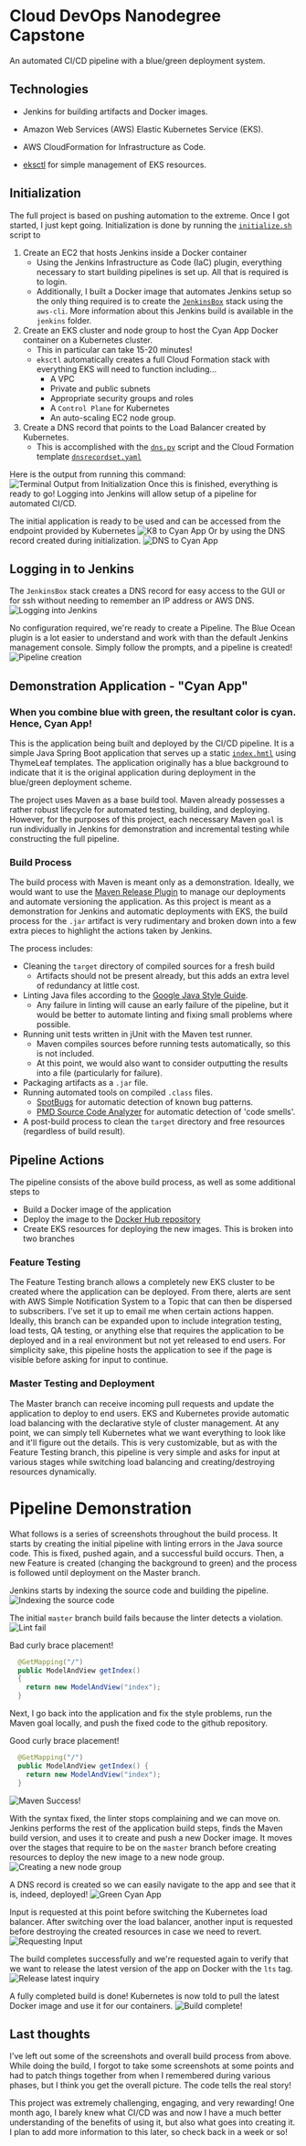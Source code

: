 # Cloud DevOps Nanodegree Capstone
An automated CI/CD pipeline with a blue/green deployment system.

## Technologies
- Jenkins for building artifacts and Docker images.

- Amazon Web Services (AWS) Elastic Kubernetes Service (EKS).
- AWS CloudFormation for Infrastructure as Code.
- [eksctl](https://eksctl.io) for simple management of EKS resources.

## Initialization
The full project is based on pushing automation to the extreme. Once I got started, I just kept going. Initialization is done by running the [`initialize.sh`](./initialize.sh) script to
1. Create an EC2 that hosts Jenkins inside a Docker container
    - Using the Jenkins Infrastructure as Code (IaC) plugin, everything necessary to start building pipelines is set up. All that is required is to login.
    - Additionally, I built a Docker image that automates Jenkins setup so the only thing required is to create the [`JenkinsBox`](./cloudformation/JenkinsBox/stack.yaml) stack using the `aws-cli`. More information about this Jenkins build is available in the `jenkins` folder.
1. Create an EKS cluster and node group to host the Cyan App Docker container on a Kubernetes cluster.
    - This in particular can take 15-20 minutes!
    - `eksctl` automatically creates a full Cloud Formation stack with everything EKS will need to function including...
        - A VPC
        - Private and public subnets
        - Appropriate security groups and roles
        - A `Control Plane` for Kubernetes
        - An auto-scaling EC2 node group.
1. Create a DNS record that points to the Load Balancer created by Kubernetes.
    - This is accomplished with the [`dns.py`](./cloudformation/DNS/dns.py) script and the Cloud Formation template [`dnsrecordset.yaml`](./cloudformation/DNS/dnsrecordset.yaml)


Here is the output from running this command:
![Terminal Output from Initialization](./screenshots/initialization/terminal-output.jpg)
Once this is finished, everything is ready to go! Logging into Jenkins will allow setup of a pipeline for automated CI/CD.

The initial application is ready to be used and can be accessed from the endpoint provided by Kubernetes
![K8 to Cyan App](./screenshots/initialization/app-at-lb.jpg)
Or by using the DNS record created during initialization.
![DNS to Cyan App](./screenshots/initialization/app-at-dns.jpg)

## Logging in to Jenkins
The `JenkinsBox` stack creates a DNS record for easy access to the GUI or for ssh without needing to remember an IP address or AWS DNS.
![Logging into Jenkins](./screenshots/initialization/login-to-jenkins.jpg)

No configuration required, we're ready to create a Pipeline. The Blue Ocean plugin is a lot easier to understand and work with than the default Jenkins management console. Simply follow the prompts, and a pipeline is created!
![Pipeline creation](./screenshots/browser/blue-ocean-pipeline.png)

## Demonstration Application - "Cyan App"
### When you combine blue with green, the resultant color is cyan. Hence, Cyan App!
This is the application being built and deployed by the CI/CD pipeline. It is a
simple Java Spring Boot application that serves up a static
[`index.hmtl`](./src/main/resources/templates/index.html) using ThymeLeaf templates. The application originally has a blue background to indicate that it
is the original application during deployment in the blue/green deployment scheme.

The project uses Maven as a  base build tool. Maven already possesses a rather robust lifecycle for automated testing, building, and deploying. However, for
the purposes of this project, each necessary Maven `goal` is run individually
in Jenkins for demonstration and incremental testing while constructing the
full pipeline.

### Build Process
The build process with Maven is meant only as a demonstration. Ideally, we would want to use the
[Maven Release Plugin](http://maven.apache.org/maven-release/maven-release-plugin/) to manage our
deployments and automate versioning the application. As this project is meant as a demonstration for
Jenkins and automatic deployments with EKS, the build process for the `.jar` artifact is very rudimentary
and broken down into a few extra pieces to highlight the actions taken by Jenkins.

The process includes:
- Cleaning the `target` directory of compiled sources for a fresh build
    - Artifacts should not be present already, but this adds an extra level of redundancy at little cost.
- Linting Java files according to the [Google Java Style Guide](https://google.github.io/styleguide/javaguide.html).
    - Any failure in linting will cause an early failure of the pipeline, but it would be better to automate linting and fixing small problems where possible.
- Running unit tests written in jUnit with the Maven test runner.
    - Maven compiles sources before running tests automatically, so this is not included.
    - At this point, we would also want to consider outputting the results into a file (particularly for failure).
- Packaging artifacts as a `.jar` file.
- Running automated tools on compiled `.class` files.
    - [SpotBugs](https://spotbugs.github.io/) for automatic detection of known bug patterns.
    - [PMD Source Code Analyzer](https://pmd.github.io/) for automatic detection of 'code smells'.
- A post-build process to clean the `target` directory and free resources (regardless of build result).

## Pipeline Actions
The pipeline consists of the above build process, as well as some additional steps to
- Build a Docker image of the application
- Deploy the image to the [Docker Hub repository](https://hub.docker.com/repository/docker/scgerkin/cyan-app)
- Create EKS resources for deploying the new images. This is broken into two branches

### Feature Testing
The Feature Testing branch allows a completely new EKS cluster to be created where the application can be deployed. From there, alerts are sent with AWS Simple Notification System to a Topic that can then be dispersed to subscribers. I've set it up to email me when certain actions happen. Ideally, this branch can be expanded upon to include integration testing, load tests, QA testing, or anything else that requires the application to be deployed and in a real environment but not yet released to end users. For simplicity sake, this pipeline hosts the application to see if the page is visible before asking for input to continue.

### Master Testing and Deployment
The Master branch can receive incoming pull requests and update the application to deploy to end users. EKS and Kubernetes provide automatic load balancing with the declarative style of cluster management. At any point, we can simply tell Kubernetes what we want everything to look like and it'll figure out the details. This is very customizable, but as with the Feature Testing branch, this pipeline is very simple and asks for input at various stages while switching load balancing and creating/destroying resources dynamically.

# Pipeline Demonstration
What follows is a series of screenshots throughout the build process. It starts by creating the initial pipeline with linting errors in the Java source code. This is fixed, pushed again, and a successful build occurs. Then, a new Feature is created (changing the background to green) and the process is followed until deployment on the Master branch.

Jenkins starts by indexing the source code and building the pipeline.
![Indexing the source code](./screenshots/browser/blue-ocean-indexing.png)

The initial `master` branch build fails because the linter detects a violation.
![Lint fail](./screenshots/browser/blue-ocean-fail-linting.png)

Bad curly brace placement!
```java
  @GetMapping("/")
  public ModelAndView getIndex()
  {
    return new ModelAndView("index");
  }
```

Next, I go back into the application and fix the style problems, run the Maven goal locally, and push the fixed code to the github repository.

Good curly brace placement!
```java
  @GetMapping("/")
  public ModelAndView getIndex() {
    return new ModelAndView("index");
  }
```
![Maven Success!](./screenshots/terminal-mvn-check-style-pass.jpg)

With the syntax fixed, the linter stops complaining and we can move on. Jenkins performs the rest of the application build steps, finds the Maven build version, and uses it to create and push a new Docker image. It moves over the stages that require to be on the `master` branch before creating resources to deploy the new image to a new node group.
![Creating a new node group](./screenshots/browser/blue-ocean-cyan-goes-green.png)

A DNS record is created so we can easily navigate to the app and see that it is, indeed, deployed!
![Green Cyan App](./screenshots/cyan-goes-green.jpg)

Input is requested at this point before switching the Kubernetes load balancer. After switching over the load balancer, another input is requested before destroying the created resources in case we need to revert.
![Requesting Input](./screenshots/browser/blue-ocean-delete-test-cluster-resources.png)

The build completes successfully and we're requested again to verify that we want to release the latest version of the app on Docker with the `lts` tag.
![Release latest inquiry](./screenshots/browser/blue-ocean-lb-switchover.png)

A fully completed build is done! Kubernetes is now told to pull the latest Docker image and use it for our containers.
![Build complete!](./screenshots/browser/blue-ocean-initial-build-complete-success.png)

## Last thoughts
I've left out some of the screenshots and overall build process from above. While doing the build, I forgot to take some screenshots at some points and had to patch things together from when I remembered during various phases, but I think you get the overall picture. The code tells the real story!

This project was extremely challenging, engaging, and very rewarding! One month ago, I barely knew what CI/CD was and now I have a much better understanding of the benefits of using it, but also what goes into creating it. I plan to add more information to this later, so check back in a week or so!

